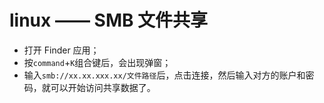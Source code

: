 # linux —— SMB 文件共享



- 打开 Finder 应用；
- 按`command`+`K`组合键后，会出现弹窗；
- 输入`smb://xx.xx.xxx.xx/文件路径`后，点击连接，然后输入对方的账户和密码，就可以开始访问共享数据了。

